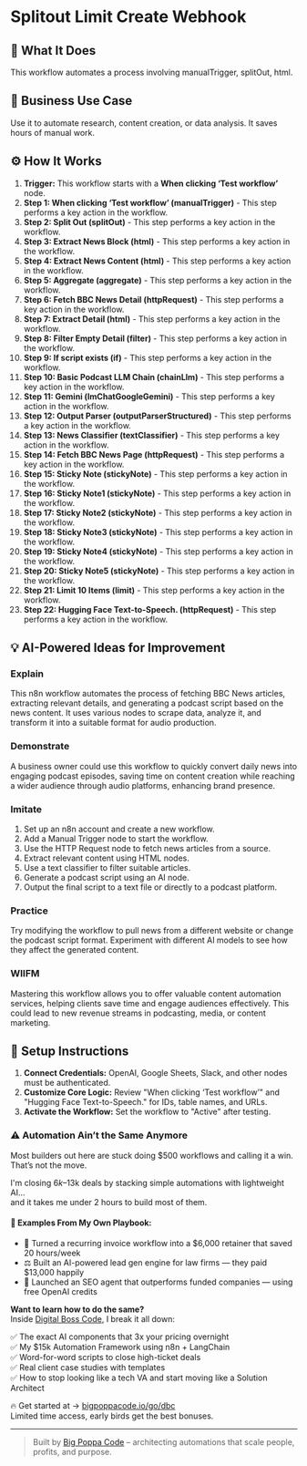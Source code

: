 # Splitout Limit Create Webhook

## 🚀 What It Does
This workflow automates a process involving manualTrigger, splitOut, html.

## 💼 Business Use Case
Use it to automate research, content creation, or data analysis. It saves hours of manual work.

## ⚙️ How It Works
1.  **Trigger:** This workflow starts with a **When clicking ‘Test workflow’** node.
2. **Step 1: When clicking ‘Test workflow’ (manualTrigger)** - This step performs a key action in the workflow.
3. **Step 2: Split Out (splitOut)** - This step performs a key action in the workflow.
4. **Step 3: Extract News Block (html)** - This step performs a key action in the workflow.
5. **Step 4: Extract News Content (html)** - This step performs a key action in the workflow.
6. **Step 5: Aggregate (aggregate)** - This step performs a key action in the workflow.
7. **Step 6: Fetch BBC News Detail (httpRequest)** - This step performs a key action in the workflow.
8. **Step 7: Extract Detail (html)** - This step performs a key action in the workflow.
9. **Step 8: Filter Empty Detail (filter)** - This step performs a key action in the workflow.
10. **Step 9: If script exists (if)** - This step performs a key action in the workflow.
11. **Step 10: Basic Podcast LLM Chain (chainLlm)** - This step performs a key action in the workflow.
12. **Step 11: Gemini (lmChatGoogleGemini)** - This step performs a key action in the workflow.
13. **Step 12: Output Parser (outputParserStructured)** - This step performs a key action in the workflow.
14. **Step 13: News Classifier (textClassifier)** - This step performs a key action in the workflow.
15. **Step 14: Fetch BBC News Page (httpRequest)** - This step performs a key action in the workflow.
16. **Step 15: Sticky Note (stickyNote)** - This step performs a key action in the workflow.
17. **Step 16: Sticky Note1 (stickyNote)** - This step performs a key action in the workflow.
18. **Step 17: Sticky Note2 (stickyNote)** - This step performs a key action in the workflow.
19. **Step 18: Sticky Note3 (stickyNote)** - This step performs a key action in the workflow.
20. **Step 19: Sticky Note4 (stickyNote)** - This step performs a key action in the workflow.
21. **Step 20: Sticky Note5 (stickyNote)** - This step performs a key action in the workflow.
22. **Step 21: Limit 10 Items (limit)** - This step performs a key action in the workflow.
23. **Step 22: Hugging Face Text-to-Speech. (httpRequest)** - This step performs a key action in the workflow.

## 💡 AI-Powered Ideas for Improvement
### Explain
This n8n workflow automates the process of fetching BBC News articles, extracting relevant details, and generating a podcast script based on the news content. It uses various nodes to scrape data, analyze it, and transform it into a suitable format for audio production.

### Demonstrate
A business owner could use this workflow to quickly convert daily news into engaging podcast episodes, saving time on content creation while reaching a wider audience through audio platforms, enhancing brand presence.

### Imitate
1. Set up an n8n account and create a new workflow.
2. Add a Manual Trigger node to start the workflow.
3. Use the HTTP Request node to fetch news articles from a source.
4. Extract relevant content using HTML nodes.
5. Use a text classifier to filter suitable articles.
6. Generate a podcast script using an AI node.
7. Output the final script to a text file or directly to a podcast platform.

### Practice
Try modifying the workflow to pull news from a different website or change the podcast script format. Experiment with different AI models to see how they affect the generated content.

### WIIFM
Mastering this workflow allows you to offer valuable content automation services, helping clients save time and engage audiences effectively. This could lead to new revenue streams in podcasting, media, or content marketing.

## 🔧 Setup Instructions
1. **Connect Credentials:** OpenAI, Google Sheets, Slack, and other nodes must be authenticated.
2. **Customize Core Logic:** Review "When clicking ‘Test workflow’" and "Hugging Face Text-to-Speech." for IDs, table names, and URLs.
3. **Activate the Workflow:** Set the workflow to "Active" after testing.

### ⚠️ Automation Ain’t the Same Anymore

Most builders out here are stuck doing $500 workflows and calling it a win.  
That’s not the move.  

I'm closing $6k–$13k deals by stacking simple automations with lightweight AI...  
and it takes me under 2 hours to build most of them.

#### 🧠 Examples From My Own Playbook:
- 🔁 Turned a recurring invoice workflow into a $6,000 retainer that saved 20 hours/week  
- ⚖️ Built an AI-powered lead gen engine for law firms — they paid $13,000 happily  
- 🚀 Launched an SEO agent that outperforms funded companies — using free OpenAI credits  

**Want to learn how to do the same?**  
Inside [Digital Boss Code](https://bigpoppacode.io/go/dbc), I break it all down:

✅ The exact AI components that 3x your pricing overnight  
✅ My $15k Automation Framework using n8n + LangChain  
✅ Word-for-word scripts to close high-ticket deals  
✅ Real client case studies with templates  
✅ How to stop looking like a tech VA and start moving like a Solution Architect  

🔥 Get started at → [bigpoppacode.io/go/dbc](https://bigpoppacode.io/go/dbc)  
Limited time access, early birds get the best bonuses.

---
> Built by [Big Poppa Code](https://bigpoppacode.io) – architecting automations that scale people, profits, and purpose.
